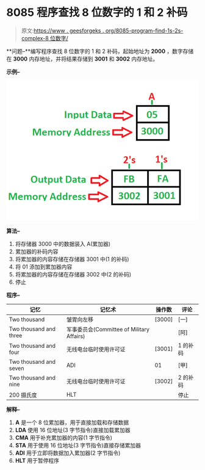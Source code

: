 # 8085 程序查找 8 位数字的 1 和 2 补码

> 原文:[https://www . geesforgeks . org/8085-program-find-1s-2s-complex-8 位数字/](https://www.geeksforgeeks.org/8085-program-find-1s-2s-complement-8-bit-number/)

**问题–**编写程序查找 8 位数字的 1 和 2 补码，起始地址为 **2000** ，数字存储在 **3000** 内存地址，并将结果存储到 **3001** 和 **3002** 内存地址。

**示例–**

![](img/3b761067ed11e392e894e979a41f79c6.png)

**算法–**

1.  将存储器 3000 中的数据装入 A(累加器)
2.  累加器的补码内容
3.  将累加器的内容存储在存储器 3001 中(1 的补码)
4.  将 01 添加到累加器内容
5.  将累加器的内容存储在存储器 3002 中(2 的补码)
6.  停止

**程序–**

| 记忆 | 记忆术 | 操作数 | 评论 |
| --- | --- | --- | --- |
| Two thousand | 皱胃向左移 | [3000] | [一] |
| Two thousand and three | 军事委员会(Committee of Military Affairs) |  | [阿] |
| Two thousand and four | 无线电台临时使用许可证 | [3001] | 1 的补码 |
| Two thousand and seven | ADI | 01 | [甲] |
| Two thousand and nine | 无线电台临时使用许可证 | [3002] | 2 的补码 |
| 200 摄氏度 | HLT |  | 停止 |

**解释–**

1.  **A** 是一个 8 位累加器，用于直接加载和存储数据
2.  **LDA** 使用 16 位地址(3 字节指令)直接加载累加器
3.  **CMA** 用于补充累加器的内容(1 字节指令)
4.  **STA** 用于使用 16 位地址(3 字节指令)直接存储累加器
5.  **ADI** 用于立即将数据加入累加器(2 字节指令)
6.  **HLT** 用于暂停程序